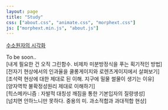 ```yaml
---
layout: page
title: "Study"
css: ["about.css", "animate.css", "morphext.css"]
js: ["morphext.min.js", "about.js"]
---
```

<!-- {% include study.html %} -->
[수소원자의 시각화](atom)

To be soon..  
[내게 필요한 건 오직 그린함수. 비제차 미분방정식을 푸는 획기적인 방법]  
[전자기 현상에서의 인과율을 쿨롱게이지와 로렌츠게이지에서 살펴보기]  
[조석력 현상에 대한 제대로 된 이해. 지구에 밀물 썰물이 생기는 이유]  
[양자역학 불확정성원리 제대로 이해하기]  
[힉스메카니즘 : 자발적 대칭성 깨짐을 통한 기본입자의 질량생성]  
[넘치면 안하느니만 못하다. 중용의 미. 과소적합과 과대적합 현상]  